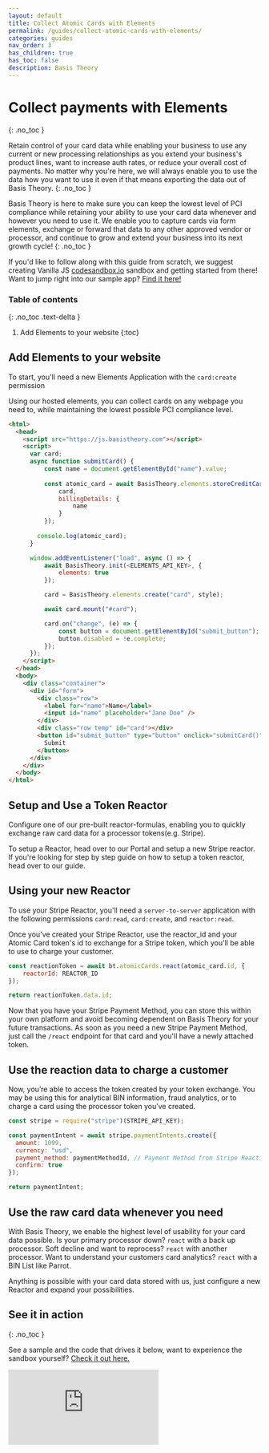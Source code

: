 ```yaml
---
layout: default
title: Collect Atomic Cards with Elements
permalink: /guides/collect-atomic-cards-with-elements/
categories: guides
nav_order: 3
has_children: true
has_toc: false
description: Basis Theory 
---
```

# Collect payments with Elements
{: .no_toc }

Retain control of your card data  while enabling your business to use any current or new processing relationships as you extend your business's product lines, want to increase auth rates, or reduce your overall cost of payments.  No matter why you're here, we will always enable you to use the data how you want to use it even if that means exporting the data out of Basis Theory.
{: .no_toc }

Basis Theory is here to make sure you can keep the lowest level of PCI compliance while retaining your ability to use your card data whenever and however you need to use it. We enable you to capture cards via form elements, exchange or forward that data to any other approved vendor or processor, and continue to grow and extend your business into its next growth cycle!
{: .no_toc }

If you'd like to follow along with this guide from scratch, we suggest creating Vanilla JS <a href="http://codesandbox.io/">codesandbox.io</a> sandbox and getting started from there! Want to jump right into our sample app? <a href="https://codesandbox.io/s/example-charging-card-o2qss?file=/public/index.html">Find it here!</a>

### Table of contents
{: .no_toc .text-delta }

1. Add Elements to your website
{:toc}


## Add Elements to your website

<span class="base-alert warning">
  <span>
    To start, you'll need a new Elements Application with the <code>card:create</code> permission
  </span>
</span>

Using our hosted elements, you can collect cards on any webpage you need to, while maintaining the lowest possible PCI compliance level.

```html
<html>
  <head>
    <script src="https://js.basistheory.com"></script>
    <script>
      var card;
      async function submitCard() {
          const name = document.getElementById("name").value;
    
          const atomic_card = await BasisTheory.elements.storeCreditCard({
              card,
              billingDetails: {
                  name
              }
          });
          
        console.log(atomic_card);
      }

      window.addEventListener("load", async () => {
          await BasisTheory.init(<ELEMENTS_API_KEY>, {
              elements: true
          });

          card = BasisTheory.elements.create("card", style);

          await card.mount("#card");

          card.on("change", (e) => {
              const button = document.getElementById("submit_button");
              button.disabled = !e.complete;
          });
      });
    </script>
  </head>
  <body>
    <div class="container">
      <div id="form">
        <div class="row">
          <label for="name">Name</label>
          <input id="name" placeholder="Jane Doe" />
        </div>
        <div class="row temp" id="card"></div>
        <button id="submit_button" type="button" onclick="submitCard()">
          Submit
        </button>
      </div>
    </div>
  </body>
</html>
```

## Setup and Use a Token Reactor

Configure one of our pre-built reactor-formulas, enabling you to quickly exchange raw card data for a processor tokens(e.g. Stripe).

To setup a Reactor, head over to our Portal and setup a new Stripe reactor. If you're looking for step by step guide on how to setup a token reactor, head over to our guide.

## Using your new Reactor 
<span class="base-alert warning">
  <span>
    To use your Stripe Reactor, you'll need a <code>server-to-server</code> application with the following permissions <code>card:read</code>, <code>card:create</code>, and <code>reactor:read</code>.
  </span>
</span>

Once you’ve created your Stripe Reactor, use the reactor_id and your Atomic Card token's id to exchange for a Stripe token, which you'll be able to use to charge your customer.

```js
const reactionToken = await bt.atomicCards.react(atomic_card.id, {
    reactorId: REACTOR_ID
});

return reactionToken.data.id;
```

Now that you have your Stripe Payment Method, you can store this within your own platform and avoid becoming dependent on Basis Theory for your future transactions. As soon as you need a new Stripe Payment Method, just call the `/react` endpoint for that card and you'll have a newly attached token.

## Use the reaction data to charge a customer

Now, you’re able to access the token created by your token exchange. You may be using this for analytical BIN information, fraud analytics, or to charge a card using the processor token you’ve created.

```js
const stripe = require("stripe")(STRIPE_API_KEY);

const paymentIntent = await stripe.paymentIntents.create({
  amount: 1099,
  currency: "usd",
  payment_method: paymentMethodId, // Payment Method from Stripe Reaction in step 2
  confirm: true
});

return paymentIntent;
```

## Use the raw card data whenever you need

With Basis Theory, we enable the highest level of usability for your card data possible. 
Is your primary processor down?  `react` with a back up processor. 
Soft decline and want to reprocess?  `react` with another processor. 
Want to understand your customers card analytics?  `react` with a BIN List like Parrot.

Anything is possible with your card data stored with us, just configure a new Reactor and expand your possibilities.

## See it in action
{: .no_toc }

See a sample and the code that drives it below, want to experience the sandbox yourself? [Check it out here.]("https://codesandbox.io/s/example-charging-card-o2qss")

<div class="iframe-container">
  <iframe src="https://codesandbox.io/embed/example-charging-card-o2qss?fontsize=14&hidenavigation=1&theme=dark" class="iframe-code" allowfullscreen="" frameborder="0"></iframe>
</div>
